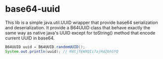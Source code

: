# base64-uuid

This lib is a simple java.util.UUID wrapper that provide base64 serialization and deserialization.
It provide a B64UUID class that behave exactly the same way as native java's UUID except for toString() method that encode current UUID in base64.

```java
B64UUID uuid = B64UUID.randomUUID();
System.out.println(uuid); // R4tjfEWXQIi7ajHd2bhSYQ
```
